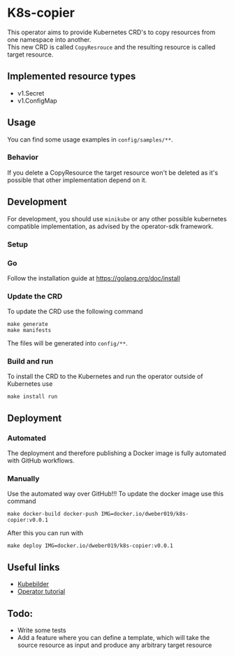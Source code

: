 # K8s-copier
This operator aims to provide Kubernetes CRD's to copy resources from one namespace into another.  
This new CRD is called `CopyResrouce` and the resulting resource is called target resource.

## Implemented resource types
- v1.Secret
- v1.ConfigMap

## Usage
You can find some usage examples in `config/samples/**`.

### Behavior
If you delete a CopyResource the target resource won't be deleted as it's possible that other implementation depend on it.

## Development
For development, you should use `minikube` or any other possible kubernetes compatible implementation, as advised by the operator-sdk framework.

### Setup
### Go
Follow the installation guide at https://golang.org/doc/install

### Update the CRD
To update the CRD use the following command
```
make generate
make manifests
```
The files will be generated into `config/**`.

### Build and run
To install the CRD to the Kubernetes and run the operator outside of Kubernetes use
```
make install run
```

## Deployment
### Automated
The deployment and therefore publishing a Docker image is fully automated with GitHub workflows.

### Manually
Use the automated way over GitHub!!!
To update the docker image use this command
```
make docker-build docker-push IMG=docker.io/dweber019/k8s-copier:v0.0.1
```
After this you can run with
```
make deploy IMG=docker.io/dweber019/k8s-copier:v0.0.1
```

## Useful links
- [Kubebilder](https://book.kubebuilder.io)
- [Operator tutorial](https://sdk.operatorframework.io/docs/building-operators/golang/tutorial/)

## Todo:
- Write some tests
- Add a feature where you can define a template, which will take the source resource as input and produce any arbitrary target resource